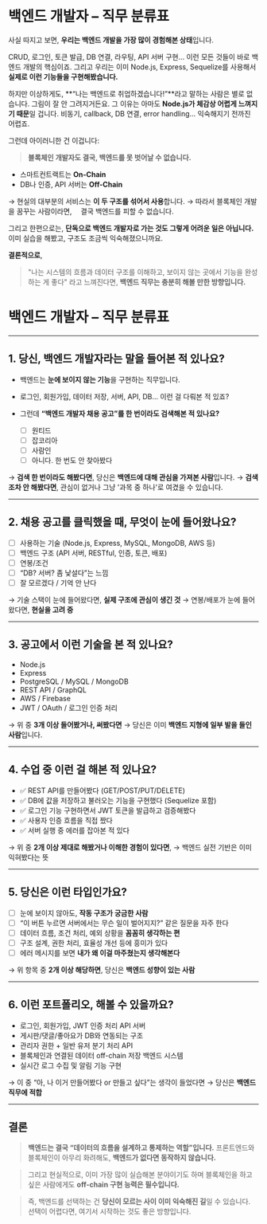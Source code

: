 # 백엔드 개발자 – 직무 분류표

사실 따지고 보면,
**우리는 백엔드 개발을 가장 많이 경험해본 상태**입니다.

CRUD, 로그인, 토큰 발급, DB 연결, 라우팅, API 서버 구현…
이런 모든 것들이 바로 백엔드 개발의 핵심이죠.
그리고 우리는 이미 Node.js, Express, Sequelize를 사용해서
**실제로 이런 기능들을 구현해봤습니다.**

하지만 이상하게도,
**“나는 백엔드로 취업하겠습니다!”**라고 말하는 사람은 별로 없습니다.
그림이 잘 안 그려지거든요.
그 이유는 아마도 **Node.js가 체감상 어렵게 느껴지기 때문**일 겁니다.
비동기, callback, DB 연결, error handling…
익숙해지기 전까진 어렵죠.

그런데 아이러니한 건 이겁니다:

> **블록체인 개발자도 결국, 백엔드를 못 벗어날 수 없습니다.**

- 스마트컨트랙트는 **On-Chain**
- DB나 인증, API 서버는 **Off-Chain**

→ 현실의 대부분의 서비스는 **이 두 구조를 섞어서 사용**합니다.
→ 따라서 블록체인 개발을 꿈꾸는 사람이라면,
 결국 백엔드를 피할 수 없습니다.

그리고 한편으로는,
**단독으로 백엔드 개발자로 가는 것도 그렇게 어려운 일은 아닙니다.**
이미 실습을 해봤고, 구조도 조금씩 익숙해졌으니까요.

**결론적으로**,

> "나는 시스템의 흐름과 데이터 구조를 이해하고, 보이지 않는 곳에서 기능을 완성하는 게 좋다"
> 라고 느껴진다면, **백엔드 직무는 충분히 해볼 만한 방향입니다.**

# 백엔드 개발자 – 직무 분류표

---

## 1. 당신, 백엔드 개발자라는 말을 들어본 적 있나요?

- 백엔드는 **눈에 보이지 않는 기능**을 구현하는 직무입니다.
- 로그인, 회원가입, 데이터 저장, 서버, API, DB… 이런 걸 다뤄본 적 있죠?
- 그런데 **“백엔드 개발자 채용 공고”를 한 번이라도 검색해본 적 있나요?**

  - ☐ 원티드
  - ☐ 잡코리아
  - ☐ 사람인
  - ☐ 아니다. 한 번도 안 찾아봤다

→ **검색 한 번이라도 해봤다면**, 당신은 **백엔드에 대해 관심을 가져본 사람**입니다.
→ **검색조차 안 해봤다면**, 관심이 없거나 그냥 '과목 중 하나'로 여겼을 수 있습니다.

---

## 2. 채용 공고를 클릭했을 때, 무엇이 눈에 들어왔나요?

- ☐ 사용하는 기술 (Node.js, Express, MySQL, MongoDB, AWS 등)
- ☐ 백엔드 구조 (API 서버, RESTful, 인증, 토큰, 배포)
- ☐ 연봉/조건
- ☐ “DB? 서버? 좀 낯설다”는 느낌
- ☐ 잘 모르겠다 / 기억 안 난다

→ 기술 스택이 눈에 들어왔다면, **실제 구조에 관심이 생긴 것**
→ 연봉/배포가 눈에 들어왔다면, **현실을 고려 중**

---

## 3. 공고에서 이런 기술을 본 적 있나요?

- Node.js
- Express
- PostgreSQL / MySQL / MongoDB
- REST API / GraphQL
- AWS / Firebase
- JWT / OAuth / 로그인 인증 처리

→ 위 중 **3개 이상 들어봤거나, 써봤다면** → 당신은 이미 **백엔드 지형에 일부 발을 들인 사람**입니다.

---

## 4. 수업 중 이런 걸 해본 적 있나요?

- ✅ REST API를 만들어봤다 (GET/POST/PUT/DELETE)
- ✅ DB에 값을 저장하고 불러오는 기능을 구현했다 (Sequelize 포함)
- ✅ 로그인 기능 구현하면서 JWT 토큰을 발급하고 검증해봤다
- ✅ 사용자 인증 흐름을 직접 짰다
- ✅ 서버 실행 중 에러를 잡아본 적 있다

→ 위 중 **2개 이상 제대로 해봤거나 이해한 경험이 있다면**,
→ 백엔드 실전 기반은 이미 익혀봤다는 뜻

---

## 5. 당신은 이런 타입인가요?

- ☐ 눈에 보이지 않아도, **작동 구조가 궁금한 사람**
- ☐ “이 버튼 누르면 서버에서는 무슨 일이 벌어지지?” 같은 질문을 자주 한다
- ☐ 데이터 흐름, 조건 처리, 예외 상황을 **꼼꼼히 생각하는 편**
- ☐ 구조 설계, 권한 처리, 효율성 개선 등에 흥미가 있다
- ☐ 에러 메시지를 보면 **내가 왜 이걸 마주쳤는지 생각해본다**

→ 위 항목 중 **2개 이상 해당하면**, 당신은 **백엔드 성향이 있는 사람**

---

## 6. 이런 포트폴리오, 해볼 수 있을까요?

- 로그인, 회원가입, JWT 인증 처리 API 서버
- 게시판/댓글/좋아요가 DB와 연동되는 구조
- 관리자 권한 + 일반 유저 분기 처리 API
- 블록체인과 연결된 데이터 off-chain 저장 백엔드 시스템
- 실시간 로그 수집 및 알림 기능 구현

→ 이 중 “아, 나 이거 만들어봤다 or 만들고 싶다”는 생각이 들었다면 → 당신은 **백엔드 직무에 적합**

---

## 결론

> **백엔드는 결국 “데이터의 흐름을 설계하고 통제하는 역할”입니다.**
> 프론트엔드와 블록체인이 아무리 화려해도, **백엔드가 없다면 동작하지 않습니다.**

> 그리고 현실적으로,
> 이미 가장 많이 실습해본 분야이기도 하며
> 블록체인을 하고 싶은 사람에게도 **off-chain 구현 능력은 필수입니다.**

> 즉, 백엔드를 선택하는 건 **당신이 모르는 사이 이미 익숙해진 길**일 수 있습니다.
> 선택이 어렵다면, 여기서 시작하는 것도 좋은 방향입니다.
